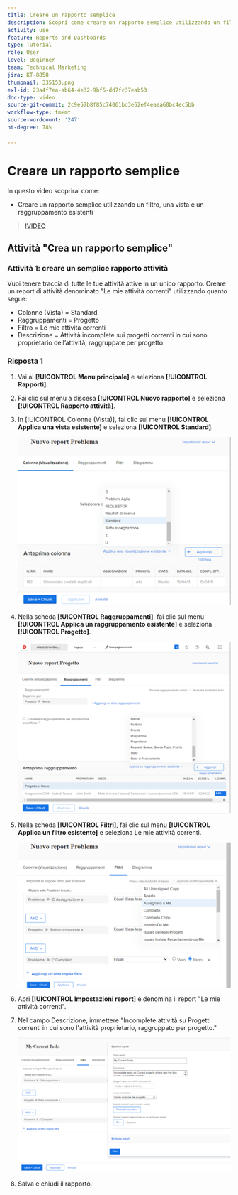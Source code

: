 ```yaml
---
title: Creare un rapporto semplice
description: Scopri come creare un rapporto semplice utilizzando un filtro, una vista e un raggruppamento esistenti in Workfront.
activity: use
feature: Reports and Dashboards
type: Tutorial
role: User
level: Beginner
team: Technical Marketing
jira: KT-8858
thumbnail: 335153.png
exl-id: 23a4f7ea-ab64-4e32-9bf5-dd7fc37eab53
doc-type: video
source-git-commit: 2c9e57b8f85c74061bd3e52ef4eaea60bc4ec5bb
workflow-type: tm+mt
source-wordcount: '247'
ht-degree: 78%

---
```


# Creare un rapporto semplice

In questo video scoprirai come:

* Creare un rapporto semplice utilizzando un filtro, una vista e un raggruppamento esistenti

>[!VIDEO](https://video.tv.adobe.com/v/335153/?quality=12&learn=on)

## Attività &quot;Crea un rapporto semplice&quot;

### Attività 1: creare un semplice rapporto attività

Vuoi tenere traccia di tutte le tue attività attive in un unico rapporto. Creare un report di attività denominato &quot;Le mie attività correnti&quot; utilizzando quanto segue:

* Colonne (Vista) = Standard
* Raggruppamenti = Progetto
* Filtro = Le mie attività correnti
* Descrizione = Attività incomplete sui progetti correnti in cui sono proprietario dell’attività, raggruppate per progetto.

### Risposta 1

1. Vai al **[!UICONTROL Menu principale]** e seleziona **[!UICONTROL Rapporti]**.
1. Fai clic sul menu a discesa **[!UICONTROL Nuovo rapporto]** e seleziona **[!UICONTROL Rapporto attività]**.
1. In [!UICONTROL Colonne (Vista)], fai clic sul menu **[!UICONTROL Applica una vista esistente]** e seleziona **[!UICONTROL Standard]**.

   ![Immagine della schermata per creare colonne in un rapporto sulle attività](assets/simple-task-report-columns.png)

1. Nella scheda **[!UICONTROL Raggruppamenti]**, fai clic sul menu **[!UICONTROL Applica un raggruppamento esistente]** e seleziona **[!UICONTROL Progetto]**.

   ![Immagine della schermata per creare raggruppamenti in un rapporto di attività](assets/simple-task-report-groupings.png)

1. Nella scheda **[!UICONTROL Filtri]**, fai clic sul menu **[!UICONTROL Applica un filtro esistente]** e seleziona Le mie attività correnti.

   ![Immagine della schermata per creare filtri in un rapporto sulle attività](assets/simple-task-report-filters.png)

1. Apri **[!UICONTROL Impostazioni report]** e denomina il report &quot;Le mie attività correnti&quot;.
1. Nel campo Descrizione, immettere &quot;Incomplete
attività su Progetti correnti in cui sono l&#39;attività
proprietario, raggruppato per progetto.&quot;

   ![Immagine della schermata delle impostazioni del rapporto in un rapporto delle attività](assets/simple-task-report-report-settings.png)

1. Salva e chiudi il rapporto.
